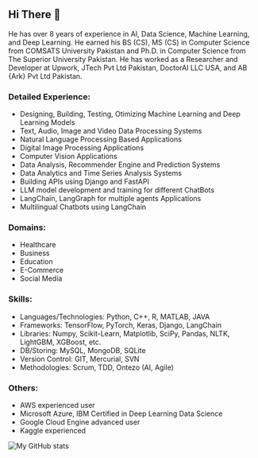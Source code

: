 ## Hi There 👋
<!--
**javaidiqbal11/javaidiqbal11** is a ✨ _special_ ✨ repository because its `README.md` (this file) appears on your GitHub profile.
-->

He has over 8 years of experience in AI, Data Science, Machine Learning, and Deep Learning. He earned his BS (CS), MS (CS) in Computer Science from COMSATS University Pakistan and Ph.D. in Computer Science from The Superior University Pakistan. He has worked as a Researcher and Developer at Upwork, JTech Pvt Ltd Pakistan, DoctorAI LLC USA, and AB {Ark} Pvt Ltd Pakistan.

### Detailed Experience:
- Designing, Building, Testing, Otimizing Machine Learning and Deep Learning Models
- Text, Audio, Image and Video Data Processing Systems
- Natural Language Processing Based Applications
- Digital Image Processing Applications
- Computer Vision Applications
- Data Analysis, Recommender Engine and Prediction Systems
- Data Analytics and Time Series Analysis Systems 
- Building APIs using Django and FastAPI 
- LLM model development and training for different ChatBots
- LangChain, LangGraph for multiple agents Applications
- Multilingual Chatbots using LangChain 
### Domains:
- Healthcare
- Business
- Education
- E-Commerce
- Social Media 
### Skills:
- Languages/Technologies: Python, C++, R, MATLAB, JAVA
- Frameworks: TensorFlow, PyTorch, Keras, Django, LangChain
- Libraries: Numpy, Scikit-Learn, Matplotlib, SciPy, Pandas, NLTK, LightGBM, XGBoost, etc.
- DB/Storing: MySQL, MongoDB, SQLite
- Version Control: GIT, Mercurial, SVN
- Methodologies: Scrum, TDD, Ontezo (AI, Agile)
### Others:
- AWS experienced user
- Microsoft Azure, IBM Certified in Deep Learning Data Science 
- Google Cloud Engine advanced user
- Kaggle experienced

![My GitHub stats](https://github-readme-stats.vercel.app/api?username=javaidiqbal11&show_icons=true)

